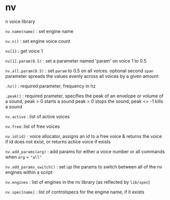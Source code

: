 # nv
n voice library

`nv.name(name)` : set engine name

`nv.n()` : set engine voice count

`nv[1]` : get voice 1

`nv[1].param(0.5)` : set a parameter named 'param' on voice 1 to 0.5

`nv.all.param(0.5)` : set `param` to 0.5 on all voices. optional second `span` parameter spreads the values evenly across all voices by a given amount

`.hz()` : required parameter, frequency in hz

`.peak()` : required prameter, specifies the peak of an envelope or volume of a sound, peak > 0 starts a sound peak = 0 stops the sound, peak <= -1 kills a sound

`nv.active` : list of active voices

`nv.free`: list of free voices

`nv.id(id)` : voice allocator, assigns an id to a free voice & returns the voice if id does not exist, or returns actice voice if exists

`nv.add_params(arg)` : add params for either a voice number or all commands when `arg` = `"all"`

`nv.add_params_switch()` : set up the params to switch between all of the nv engines within a script

`nv.engines` : list of engines in the nv library (as reflected by `lib/spec`)

`nv.spec[name]` : list of controlspecs for the engine name, if it exists
